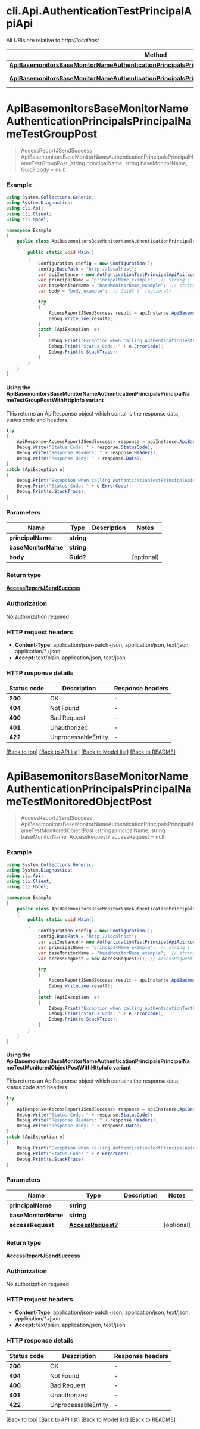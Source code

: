 # cli.Api.AuthenticationTestPrincipalApiApi

All URIs are relative to *http://localhost*

| Method | HTTP request | Description |
|--------|--------------|-------------|
| [**ApiBasemonitorsBaseMonitorNameAuthenticationPrincipalsPrincipalNameTestGroupPost**](AuthenticationTestPrincipalApiApi.md#apibasemonitorsbasemonitornameauthenticationprincipalsprincipalnametestgrouppost) | **POST** /api/basemonitors/{baseMonitorName}/authentication/principals/{principalName}/testGroup |  |
| [**ApiBasemonitorsBaseMonitorNameAuthenticationPrincipalsPrincipalNameTestMonitoredObjectPost**](AuthenticationTestPrincipalApiApi.md#apibasemonitorsbasemonitornameauthenticationprincipalsprincipalnametestmonitoredobjectpost) | **POST** /api/basemonitors/{baseMonitorName}/authentication/principals/{principalName}/testMonitoredObject |  |

<a id="apibasemonitorsbasemonitornameauthenticationprincipalsprincipalnametestgrouppost"></a>
# **ApiBasemonitorsBaseMonitorNameAuthenticationPrincipalsPrincipalNameTestGroupPost**
> AccessReportJSendSuccess ApiBasemonitorsBaseMonitorNameAuthenticationPrincipalsPrincipalNameTestGroupPost (string principalName, string baseMonitorName, Guid? body = null)



### Example
```csharp
using System.Collections.Generic;
using System.Diagnostics;
using cli.Api;
using cli.Client;
using cli.Model;

namespace Example
{
    public class ApiBasemonitorsBaseMonitorNameAuthenticationPrincipalsPrincipalNameTestGroupPostExample
    {
        public static void Main()
        {
            Configuration config = new Configuration();
            config.BasePath = "http://localhost";
            var apiInstance = new AuthenticationTestPrincipalApiApi(config);
            var principalName = "principalName_example";  // string | 
            var baseMonitorName = "baseMonitorName_example";  // string | 
            var body = "body_example";  // Guid? |  (optional) 

            try
            {
                AccessReportJSendSuccess result = apiInstance.ApiBasemonitorsBaseMonitorNameAuthenticationPrincipalsPrincipalNameTestGroupPost(principalName, baseMonitorName, body);
                Debug.WriteLine(result);
            }
            catch (ApiException  e)
            {
                Debug.Print("Exception when calling AuthenticationTestPrincipalApiApi.ApiBasemonitorsBaseMonitorNameAuthenticationPrincipalsPrincipalNameTestGroupPost: " + e.Message);
                Debug.Print("Status Code: " + e.ErrorCode);
                Debug.Print(e.StackTrace);
            }
        }
    }
}
```

#### Using the ApiBasemonitorsBaseMonitorNameAuthenticationPrincipalsPrincipalNameTestGroupPostWithHttpInfo variant
This returns an ApiResponse object which contains the response data, status code and headers.

```csharp
try
{
    ApiResponse<AccessReportJSendSuccess> response = apiInstance.ApiBasemonitorsBaseMonitorNameAuthenticationPrincipalsPrincipalNameTestGroupPostWithHttpInfo(principalName, baseMonitorName, body);
    Debug.Write("Status Code: " + response.StatusCode);
    Debug.Write("Response Headers: " + response.Headers);
    Debug.Write("Response Body: " + response.Data);
}
catch (ApiException e)
{
    Debug.Print("Exception when calling AuthenticationTestPrincipalApiApi.ApiBasemonitorsBaseMonitorNameAuthenticationPrincipalsPrincipalNameTestGroupPostWithHttpInfo: " + e.Message);
    Debug.Print("Status Code: " + e.ErrorCode);
    Debug.Print(e.StackTrace);
}
```

### Parameters

| Name | Type | Description | Notes |
|------|------|-------------|-------|
| **principalName** | **string** |  |  |
| **baseMonitorName** | **string** |  |  |
| **body** | **Guid?** |  | [optional]  |

### Return type

[**AccessReportJSendSuccess**](AccessReportJSendSuccess.md)

### Authorization

No authorization required

### HTTP request headers

 - **Content-Type**: application/json-patch+json, application/json, text/json, application/*+json
 - **Accept**: text/plain, application/json, text/json


### HTTP response details
| Status code | Description | Response headers |
|-------------|-------------|------------------|
| **200** | OK |  -  |
| **404** | Not Found |  -  |
| **400** | Bad Request |  -  |
| **401** | Unauthorized |  -  |
| **422** | UnprocessableEntity |  -  |

[[Back to top]](#) [[Back to API list]](../README.md#documentation-for-api-endpoints) [[Back to Model list]](../README.md#documentation-for-models) [[Back to README]](../README.md)

<a id="apibasemonitorsbasemonitornameauthenticationprincipalsprincipalnametestmonitoredobjectpost"></a>
# **ApiBasemonitorsBaseMonitorNameAuthenticationPrincipalsPrincipalNameTestMonitoredObjectPost**
> AccessReportJSendSuccess ApiBasemonitorsBaseMonitorNameAuthenticationPrincipalsPrincipalNameTestMonitoredObjectPost (string principalName, string baseMonitorName, AccessRequest? accessRequest = null)



### Example
```csharp
using System.Collections.Generic;
using System.Diagnostics;
using cli.Api;
using cli.Client;
using cli.Model;

namespace Example
{
    public class ApiBasemonitorsBaseMonitorNameAuthenticationPrincipalsPrincipalNameTestMonitoredObjectPostExample
    {
        public static void Main()
        {
            Configuration config = new Configuration();
            config.BasePath = "http://localhost";
            var apiInstance = new AuthenticationTestPrincipalApiApi(config);
            var principalName = "principalName_example";  // string | 
            var baseMonitorName = "baseMonitorName_example";  // string | 
            var accessRequest = new AccessRequest?(); // AccessRequest? |  (optional) 

            try
            {
                AccessReportJSendSuccess result = apiInstance.ApiBasemonitorsBaseMonitorNameAuthenticationPrincipalsPrincipalNameTestMonitoredObjectPost(principalName, baseMonitorName, accessRequest);
                Debug.WriteLine(result);
            }
            catch (ApiException  e)
            {
                Debug.Print("Exception when calling AuthenticationTestPrincipalApiApi.ApiBasemonitorsBaseMonitorNameAuthenticationPrincipalsPrincipalNameTestMonitoredObjectPost: " + e.Message);
                Debug.Print("Status Code: " + e.ErrorCode);
                Debug.Print(e.StackTrace);
            }
        }
    }
}
```

#### Using the ApiBasemonitorsBaseMonitorNameAuthenticationPrincipalsPrincipalNameTestMonitoredObjectPostWithHttpInfo variant
This returns an ApiResponse object which contains the response data, status code and headers.

```csharp
try
{
    ApiResponse<AccessReportJSendSuccess> response = apiInstance.ApiBasemonitorsBaseMonitorNameAuthenticationPrincipalsPrincipalNameTestMonitoredObjectPostWithHttpInfo(principalName, baseMonitorName, accessRequest);
    Debug.Write("Status Code: " + response.StatusCode);
    Debug.Write("Response Headers: " + response.Headers);
    Debug.Write("Response Body: " + response.Data);
}
catch (ApiException e)
{
    Debug.Print("Exception when calling AuthenticationTestPrincipalApiApi.ApiBasemonitorsBaseMonitorNameAuthenticationPrincipalsPrincipalNameTestMonitoredObjectPostWithHttpInfo: " + e.Message);
    Debug.Print("Status Code: " + e.ErrorCode);
    Debug.Print(e.StackTrace);
}
```

### Parameters

| Name | Type | Description | Notes |
|------|------|-------------|-------|
| **principalName** | **string** |  |  |
| **baseMonitorName** | **string** |  |  |
| **accessRequest** | [**AccessRequest?**](AccessRequest?.md) |  | [optional]  |

### Return type

[**AccessReportJSendSuccess**](AccessReportJSendSuccess.md)

### Authorization

No authorization required

### HTTP request headers

 - **Content-Type**: application/json-patch+json, application/json, text/json, application/*+json
 - **Accept**: text/plain, application/json, text/json


### HTTP response details
| Status code | Description | Response headers |
|-------------|-------------|------------------|
| **200** | OK |  -  |
| **404** | Not Found |  -  |
| **400** | Bad Request |  -  |
| **401** | Unauthorized |  -  |
| **422** | UnprocessableEntity |  -  |

[[Back to top]](#) [[Back to API list]](../README.md#documentation-for-api-endpoints) [[Back to Model list]](../README.md#documentation-for-models) [[Back to README]](../README.md)


